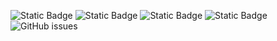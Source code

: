 ![Static Badge](https://img.shields.io/badge/blacklists-60-000000) ![Static Badge](https://img.shields.io/badge/blacklisted-2694361-cc0000) ![Static Badge](https://img.shields.io/badge/whitelisted-2242-00CC00) ![Static Badge](https://img.shields.io/badge/streaming_blacklist-28106-000000) ![GitHub issues](https://img.shields.io/github/issues/fabriziosalmi/blacklists)
